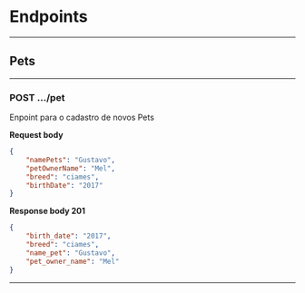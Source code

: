 # Endpoints

---
## Pets
---
### POST .../pet
 Enpoint para o cadastro de novos Pets

**Request body**
```json
{
    "namePets": "Gustavo",
    "petOwnerName": "Mel",
    "breed": "ciames",
    "birthDate": "2017"
}
```

**Response body 201**
```json
{
    "birth_date": "2017",
    "breed": "ciames",
    "name_pet": "Gustavo",
    "pet_owner_name": "Mel"
}
```
---
